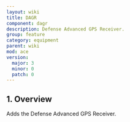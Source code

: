 ```yaml
---
layout: wiki
title: DAGR
component: dagr
description: Defense Advanced GPS Receiver.
group: feature
category: equipment
parent: wiki
mod: ace
version:
  major: 3
  minor: 0
  patch: 0
---
```


## 1. Overview

Adds the Defense Advanced GPS Receiver.
